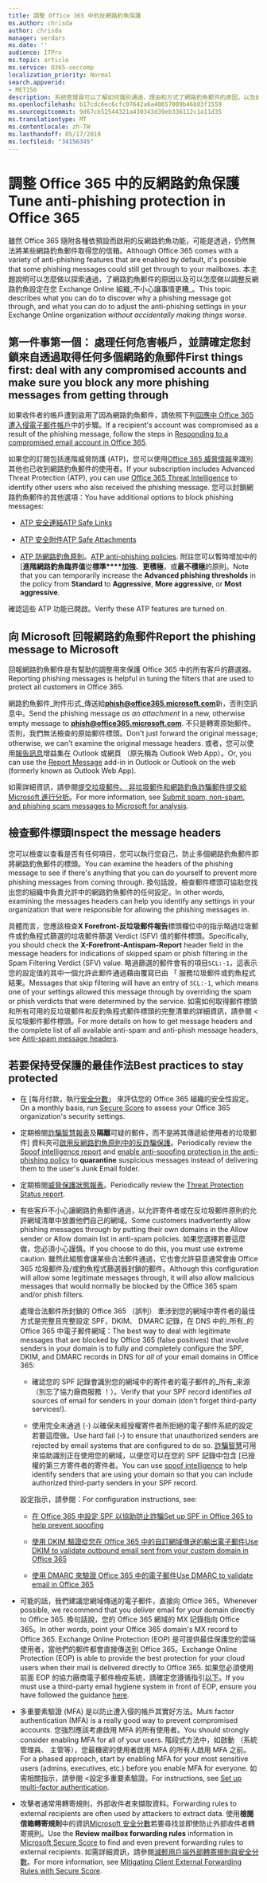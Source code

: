 ```yaml
---
title: 調整 Office 365 中的反網路釣魚保護
ms.author: chrisda
author: chrisda
manager: serdars
ms.date: ''
audience: ITPro
ms.topic: article
ms.service: O365-seccomp
localization_priority: Normal
search.appverid:
- MET150
description: 系統管理員可以了解如何識別通過，理由和方式了網路釣魚郵件的原因，以及如何在未來防止多個網路釣魚郵件提交的項目。
ms.openlocfilehash: b17cdc6ec6cfc07642a6a40657009b46b83f1559
ms.sourcegitcommit: 9d67cb52544321a430343d39eb336112c1a11d35
ms.translationtype: MT
ms.contentlocale: zh-TW
ms.lasthandoff: 05/17/2019
ms.locfileid: "34156345"
---
```

# <a name="tune-anti-phishing-protection-in-office-365"></a><span data-ttu-id="aafc6-103">調整 Office 365 中的反網路釣魚保護</span><span class="sxs-lookup"><span data-stu-id="aafc6-103">Tune anti-phishing protection in Office 365</span></span>

<span data-ttu-id="aafc6-104">雖然 Office 365 隨附各種依預設而啟用的反網路釣魚功能，可能是透過，仍然無法將某些網路釣魚郵件取得您的信箱。</span><span class="sxs-lookup"><span data-stu-id="aafc6-104">Although Office 365 comes with a variety of anti-phishing features that are enabled by default, it's possible that some phishing messages could still get through to your mailboxes.</span></span> <span data-ttu-id="aafc6-105">本主題說明可以怎麼做以探索通過，了網路釣魚郵件的原因以及可以怎麼做以調整反網路釣魚設定在您 Exchange Online 組織_不小心讓事情更糟_。</span><span class="sxs-lookup"><span data-stu-id="aafc6-105">This topic describes what you can do to discover why a phishing message got through, and what you can do to adjust the anti-phishing settings in your Exchange Online organization _without accidentally making things worse_.</span></span>

## <a name="first-things-first-deal-with-any-compromised-accounts-and-make-sure-you-block-any-more-phishing-messages-from-getting-through"></a><span data-ttu-id="aafc6-106">第一件事第一個： 處理任何危害帳戶，並請確定您封鎖來自透過取得任何多個網路釣魚郵件</span><span class="sxs-lookup"><span data-stu-id="aafc6-106">First things first: deal with any compromised accounts and make sure you block any more phishing messages from getting through</span></span>

<span data-ttu-id="aafc6-107">如果收件者的帳戶遭到盜用了因為網路釣魚郵件，請依照下列[回應中 Office 365 遭入侵電子郵件帳戶](responding-to-a-compromised-email-account.md)中的步驟。</span><span class="sxs-lookup"><span data-stu-id="aafc6-107">If a recipient's account was compromised as a result of the phishing message, follow the steps in [Responding to a compromised email account in Office 365](responding-to-a-compromised-email-account.md).</span></span>

<span data-ttu-id="aafc6-108">如果您的訂閱包括進階威脅防護 (ATP)，您可以使用[Office 365 威脅情報](office-365-ti.md)來識別其他也已收到網路釣魚郵件的使用者。</span><span class="sxs-lookup"><span data-stu-id="aafc6-108">If your subscription includes Advanced Threat Protection (ATP), you can use [Office 365 Threat Intelligence](office-365-ti.md) to identify other users who also received the phishing message.</span></span> <span data-ttu-id="aafc6-109">您可以封鎖網路釣魚郵件的其他選項：</span><span class="sxs-lookup"><span data-stu-id="aafc6-109">You have additional options to block phishing messages:</span></span>

- [<span data-ttu-id="aafc6-110">ATP 安全連結</span><span class="sxs-lookup"><span data-stu-id="aafc6-110">ATP Safe Links</span></span>](set-up-atp-safe-links-policies.md)

- [<span data-ttu-id="aafc6-111">ATP 安全附件</span><span class="sxs-lookup"><span data-stu-id="aafc6-111">ATP Safe Attachments</span></span>](set-up-atp-safe-attachments-policies.md)

- <span data-ttu-id="aafc6-112">[ATP 防網路釣魚原則](set-up-anti-phishing-policies.md)。</span><span class="sxs-lookup"><span data-stu-id="aafc6-112">[ATP anti-phishing policies](set-up-anti-phishing-policies.md).</span></span> <span data-ttu-id="aafc6-113">附註您可以暫時增加中的 [**進階網路釣魚臨界值**從**標準\*\*\*\*加強**、**更積極**，或**最不積極**的原則。</span><span class="sxs-lookup"><span data-stu-id="aafc6-113">Note that you can temporarily increase the **Advanced phishing thresholds** in the policy from **Standard** to **Aggressive**, **More aggressive**, or **Most aggressive**.</span></span>

<span data-ttu-id="aafc6-114">確認這些 ATP 功能已開啟。</span><span class="sxs-lookup"><span data-stu-id="aafc6-114">Verify these ATP features are turned on.</span></span>

## <a name="report-the-phishing-message-to-microsoft"></a><span data-ttu-id="aafc6-115">向 Microsoft 回報網路釣魚郵件</span><span class="sxs-lookup"><span data-stu-id="aafc6-115">Report the phishing message to Microsoft</span></span>

<span data-ttu-id="aafc6-116">回報網路釣魚郵件是有幫助的調整用來保護 Office 365 中的所有客戶的篩選器。</span><span class="sxs-lookup"><span data-stu-id="aafc6-116">Reporting phishing messages is helpful in tuning the filters that are used to protect all customers in Office 365.</span></span>

<span data-ttu-id="aafc6-117">網路釣魚郵件_附件形式_傳送給**phish@office365.microsoft.com**新，否則空訊息中。</span><span class="sxs-lookup"><span data-stu-id="aafc6-117">Send the phishing message _as an attachment_ in a new, otherwise empty message to **phish@office365.microsoft.com**.</span></span> <span data-ttu-id="aafc6-118">不只是轉寄原始郵件。否則，我們無法檢查的原始郵件標頭。</span><span class="sxs-lookup"><span data-stu-id="aafc6-118">Don't just forward the original message; otherwise, we can't examine the original message headers.</span></span> <span data-ttu-id="aafc6-119">或者，您可以使用[報告訊息](https://docs.microsoft.com/office365/securitycompliance/enable-the-report-message-add-in)增益集在 Outlook 或網頁 （原先稱為 Outlook Web App）。</span><span class="sxs-lookup"><span data-stu-id="aafc6-119">Or, you can use the [Report Message](https://docs.microsoft.com/office365/securitycompliance/enable-the-report-message-add-in) add-in in Outlook or Outlook on the web (formerly known as Outlook Web App).</span></span>

<span data-ttu-id="aafc6-120">如需詳細資訊，請參閱[提交垃圾郵件、 非垃圾郵件和網路釣魚詐騙郵件提交給 Microsoft 進行分析](submit-spam-non-spam-and-phishing-scam-messages-to-microsoft-for-analysis.md)。</span><span class="sxs-lookup"><span data-stu-id="aafc6-120">For more information, see [Submit spam, non-spam, and phishing scam messages to Microsoft for analysis](submit-spam-non-spam-and-phishing-scam-messages-to-microsoft-for-analysis.md).</span></span>

## <a name="inspect-the-message-headers"></a><span data-ttu-id="aafc6-121">檢查郵件標頭</span><span class="sxs-lookup"><span data-stu-id="aafc6-121">Inspect the message headers</span></span>

<span data-ttu-id="aafc6-122">您可以檢查以查看是否有任何項目，您可以執行您自己，防止多個網路釣魚郵件即將網路釣魚郵件的標頭。</span><span class="sxs-lookup"><span data-stu-id="aafc6-122">You can examine the headers of the phishing message to see if there's anything that you can do yourself to prevent more phishing messages from coming through.</span></span> <span data-ttu-id="aafc6-123">換句話說，檢查郵件標頭可協助您找出您的組織中負責允許中的網路釣魚郵件的任何設定。</span><span class="sxs-lookup"><span data-stu-id="aafc6-123">In other words, examining the messages headers can help you identify any settings in your organization that were responsible for allowing the phishing messages in.</span></span>

<span data-ttu-id="aafc6-124">具體而言，您應該檢查**X Forefront-反垃圾郵件報告**標頭欄位中的指示略過垃圾郵件或釣魚程式篩選的垃圾郵件篩選 Verdict (SFV) 值的郵件標頭。</span><span class="sxs-lookup"><span data-stu-id="aafc6-124">Specifically, you should check the **X-Forefront-Antispam-Report** header field in the message headers for indications of skipped spam or phish filtering in the Spam Filtering Verdict (SFV) value.</span></span> <span data-ttu-id="aafc6-125">略過篩選的郵件會有的項目`SCL:-1`，這表示您的設定值的其中一個允許此郵件通過藉由覆寫已由 「 服務垃圾郵件或釣魚程式結果。</span><span class="sxs-lookup"><span data-stu-id="aafc6-125">Messages that skip filtering will have an entry of `SCL:-1`, which means one of your settings allowed this message through by overriding the spam or phish verdicts that were determined by the service.</span></span> <span data-ttu-id="aafc6-126">如需如何取得郵件標頭和所有可用的反垃圾郵件和反釣魚程式郵件標頭的完整清單的詳細資訊，請參閱 <<c0>反垃圾郵件郵件標頭。</span><span class="sxs-lookup"><span data-stu-id="aafc6-126">For more details on how to get message headers and the complete list of all available anti-spam and anti-phish message headers, see [Anti-spam message headers](https://docs.microsoft.com/office365/SecurityCompliance/anti-spam-message-headers).</span></span>

## <a name="best-practices-to-stay-protected"></a><span data-ttu-id="aafc6-127">若要保持受保護的最佳作法</span><span class="sxs-lookup"><span data-stu-id="aafc6-127">Best practices to stay protected</span></span>

- <span data-ttu-id="aafc6-128">在 [每月付款，執行[安全分數](microsoft-secure-score.md)」 來評估您的 Office 365 組織的安全性設定。</span><span class="sxs-lookup"><span data-stu-id="aafc6-128">On a monthly basis, run [Secure Score](microsoft-secure-score.md) to assess your Office 365 organization's security settings.</span></span>

- <span data-ttu-id="aafc6-129">定期檢閱[詐騙智慧報表](learn-about-spoof-intelligence.md)及**隔離**可疑的郵件，而不是將其傳遞給使用者的垃圾郵件] 資料夾可[啟用反網路釣魚原則中的反詐騙保護](learn-about-spoof-intelligence.md#configuring-the-anti-spoofing-policy)。</span><span class="sxs-lookup"><span data-stu-id="aafc6-129">Periodically review the [Spoof intelligence report](learn-about-spoof-intelligence.md) and [enable anti-spoofing protection in the anti-phishing policy](learn-about-spoof-intelligence.md#configuring-the-anti-spoofing-policy) to **quarantine** suspicious messages instead of delivering them to the user's Junk Email folder.</span></span>

- <span data-ttu-id="aafc6-130">定期檢閱[威脅保護狀態報表](view-reports-for-atp.md#threat-protection-status-report)。</span><span class="sxs-lookup"><span data-stu-id="aafc6-130">Periodically review the [Threat Protection Status report](view-reports-for-atp.md#threat-protection-status-report).</span></span>

- <span data-ttu-id="aafc6-131">有些客戶不小心讓網路釣魚郵件通過，以允許寄件者或在反垃圾郵件原則的允許網域清單中放置他們自己的網域。</span><span class="sxs-lookup"><span data-stu-id="aafc6-131">Some customers inadvertently allow phishing messages through by putting their own domains in the Allow sender or Allow domain list in anti-spam policies.</span></span> <span data-ttu-id="aafc6-132">如果您選擇若要這麼做，您必須小心謹慎。</span><span class="sxs-lookup"><span data-stu-id="aafc6-132">If you choose to do this, you must use extreme caution.</span></span> <span data-ttu-id="aafc6-133">雖然此組態會讓某些合法郵件通過，它也會允許惡意通常會由 Office 365 垃圾郵件及/或釣魚程式篩選器封鎖的郵件。</span><span class="sxs-lookup"><span data-stu-id="aafc6-133">Although this configuration will allow some legitimate messages through, it will also allow malicious messages that would normally be blocked by the Office 365 spam and/or phish filters.</span></span>

  <span data-ttu-id="aafc6-134">處理合法郵件所封鎖的 Office 365 （誤判） 牽涉到您的網域中寄件者的最佳方式是完整且完整設定 SPF，DKIM、 DMARC 記錄，在 DNS 中的_所有_的 Office 365 中電子郵件網域：</span><span class="sxs-lookup"><span data-stu-id="aafc6-134">The best way to deal with legitimate messages that are blocked by Office 365 (false positives) that involve senders in your domain is to fully and completely configure the SPF, DKIM, and DMARC records in DNS for _all_ of your email domains in Office 365:</span></span>

  - <span data-ttu-id="aafc6-135">確認您的 SPF 記錄會識別您的網域中的寄件者的電子郵件的_所有_來源 （別忘了協力廠商服務 ！）。</span><span class="sxs-lookup"><span data-stu-id="aafc6-135">Verify that your SPF record identifies _all_ sources of email for senders in your domain (don't forget third-party services!).</span></span>

  - <span data-ttu-id="aafc6-136">使用完全未通過 (\-) 以確保未經授權寄件者所拒絕的電子郵件系統的設定若要這麼做。</span><span class="sxs-lookup"><span data-stu-id="aafc6-136">Use hard fail (\-) to ensure that unauthorized senders are rejected by email systems that are configured to do so.</span></span> <span data-ttu-id="aafc6-137">[詐騙智慧](https://docs.microsoft.com/office365/securitycompliance/learn-about-spoof-intelligence)可用來協助識別正在使用您的網域，以便您可以在您的 SPF 記錄中包含 [已授權的第三方寄件者的寄件者。</span><span class="sxs-lookup"><span data-stu-id="aafc6-137">You can use [spoof intelligence](https://docs.microsoft.com/office365/securitycompliance/learn-about-spoof-intelligence) to help identify senders that are using your domain so that you can include authorized third-party senders in your SPF record.</span></span>

  <span data-ttu-id="aafc6-138">設定指示，請參閱：</span><span class="sxs-lookup"><span data-stu-id="aafc6-138">For configuration instructions, see:</span></span>
  
  - [<span data-ttu-id="aafc6-139">在 Office 365 中設定 SPF 以協助防止詐騙</span><span class="sxs-lookup"><span data-stu-id="aafc6-139">Set up SPF in Office 365 to help prevent spoofing</span></span>](set-up-spf-in-office-365-to-help-prevent-spoofing.md)

  - [<span data-ttu-id="aafc6-140">使用 DKIM 驗證從您在 Office 365 中的自訂網域傳送的輸出電子郵件</span><span class="sxs-lookup"><span data-stu-id="aafc6-140">Use DKIM to validate outbound email sent from your custom domain in Office 365</span></span>](use-dkim-to-validate-outbound-email.md)

  - [<span data-ttu-id="aafc6-141">使用 DMARC 來驗證 Office 365 中的電子郵件</span><span class="sxs-lookup"><span data-stu-id="aafc6-141">Use DMARC to validate email in Office 365</span></span>](use-dmarc-to-validate-email.md)

- <span data-ttu-id="aafc6-142">可能的話，我們建議您網域傳送的電子郵件，直接向 Office 365。</span><span class="sxs-lookup"><span data-stu-id="aafc6-142">Whenever possible, we recommend that you deliver email for your domain directly to Office 365.</span></span> <span data-ttu-id="aafc6-143">換句話說，您的 Office 365 網域的 MX 記錄指向 Office 365。</span><span class="sxs-lookup"><span data-stu-id="aafc6-143">In other words, point your Office 365 domain's MX record to Office 365.</span></span> <span data-ttu-id="aafc6-144">Exchange Online Protection (EOP) 是可提供最佳保護您的雲端使用者，當他們的郵件都會直接傳送到 Office 365。</span><span class="sxs-lookup"><span data-stu-id="aafc6-144">Exchange Online Protection (EOP) is able to provide the best protection for your cloud users when their mail is delivered directly to Office 365.</span></span> <span data-ttu-id="aafc6-145">如果您必須使用前面 EOP 的協力廠商電子郵件檢疫系統，請確定您遵循指引[以下](https://docs.microsoft.com/exchange/mail-flow-best-practices/manage-mail-flow-using-third-party-cloud)。</span><span class="sxs-lookup"><span data-stu-id="aafc6-145">If you must use a third-party email hygiene system in front of EOP, ensure you have followed the guidance [here](https://docs.microsoft.com/exchange/mail-flow-best-practices/manage-mail-flow-using-third-party-cloud).</span></span>

- <span data-ttu-id="aafc6-146">多重要素驗證 (MFA) 是以防止遭入侵的帳戶其實好方法。</span><span class="sxs-lookup"><span data-stu-id="aafc6-146">Multi factor authentication (MFA) is a really good way to prevent compromised accounts.</span></span> <span data-ttu-id="aafc6-147">您強烈應該考慮啟用 MFA 的所有使用者。</span><span class="sxs-lookup"><span data-stu-id="aafc6-147">You should strongly consider enabling MFA for all of your users.</span></span> <span data-ttu-id="aafc6-148">階段式方法中，如啟動 （系統管理員、 主管等），您最機密的使用者啟用 MFA 的所有人啟用 MFA 之前。</span><span class="sxs-lookup"><span data-stu-id="aafc6-148">For a phased approach, start by enabling MFA for your most sensitive users (admins, executives, etc.) before you enable MFA for everyone.</span></span> <span data-ttu-id="aafc6-149">如需相關指示，請參閱 <<c0>設定多重要素驗證。</span><span class="sxs-lookup"><span data-stu-id="aafc6-149">For instructions, see [Set up multi-factor authentication](https://docs.microsoft.com/office365/admin/security-and-compliance/set-up-multi-factor-authentication).</span></span>

- <span data-ttu-id="aafc6-150">攻擊者通常用轉寄規則，外部收件者來擷取資料。</span><span class="sxs-lookup"><span data-stu-id="aafc6-150">Forwarding rules to external recipients are often used by attackers to extract data.</span></span> <span data-ttu-id="aafc6-151">使用**檢閱信箱轉寄規則**中的資訊[Microsoft 安全分數](microsoft-secure-score.md)若要尋找並即使防止外部收件者轉寄規則。</span><span class="sxs-lookup"><span data-stu-id="aafc6-151">Use the **Review mailbox forwarding rules** information in [Microsoft Secure Score](microsoft-secure-score.md) to find and even prevent forwarding rules to external recipients.</span></span> <span data-ttu-id="aafc6-152">如需詳細資訊，請參閱[減輕用戶端外部轉寄規則與安全分數](https://blogs.technet.microsoft.com/office365security/mitigating-client-external-forwarding-rules-with-secure-score/)。</span><span class="sxs-lookup"><span data-stu-id="aafc6-152">For more information, see [Mitigating Client External Forwarding Rules with Secure Score](https://blogs.technet.microsoft.com/office365security/mitigating-client-external-forwarding-rules-with-secure-score/).</span></span>
